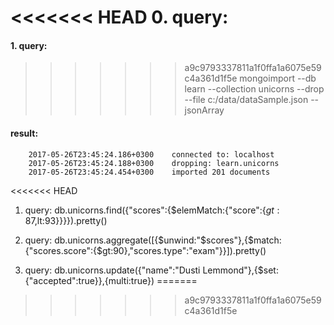 <<<<<<< HEAD
 0. query:
=======
 #### 1. query:
>>>>>>> a9c9793337811a1f0ffa1a6075e59c4a361d1f5e
 mongoimport --db learn --collection unicorns --drop --file c:/data/dataSample.json --jsonArray
 #### result:
	 	2017-05-26T23:45:24.186+0300    connected to: localhost
		2017-05-26T23:45:24.188+0300    dropping: learn.unicorns
		2017-05-26T23:45:24.454+0300    imported 201 documents
<<<<<<< HEAD

1. query:
	db.unicorns.find({"scores":{$elemMatch:{"score":{$gt:87,$lt:93}}}}).pretty()

2. query:
 	db.unicorns.aggregate([{$unwind:"$scores"},{$match:{"scores.score":{$gt:90},"scores.type":"exam"}}]).pretty()

3. query:
	db.unicorns.update({"name":"Dusti Lemmond"},{$set:{"accepted":true}},{multi:true})
=======
>>>>>>> a9c9793337811a1f0ffa1a6075e59c4a361d1f5e

